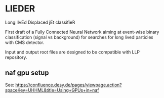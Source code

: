 # LIEDER
Long lIvEd Displaced jEt classifieR

First draft of a Fully Connected Neural Network aiming at event-wise binary classification (signal vs background) for searches for long lived particles with CMS detector.

Input and output root files are designed to be compatible with LLP repository.

## naf gpu setup
See: https://confluence.desy.de/pages/viewpage.action?spaceKey=UHHML&title=Using+GPUs+in+naf